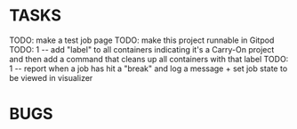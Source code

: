 # TASKS

TODO: make a test job page
TODO: make this project runnable in Gitpod
TODO: 1 -- add "label" to all containers indicating it's a Carry-On project and then add
 a command that cleans up all containers with that label
TODO: 1 -- report when a job has hit a "break" and log a message + set job state to be viewed in visualizer

# BUGS
